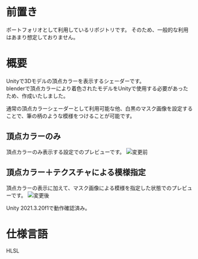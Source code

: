 # 前置き
ポートフォリオとして利用しているリポジトリです。
そのため、一般的な利用はあまり想定しておりません。

# 概要
Unityで3Dモデルの頂点カラーを表示するシェーダーです。  
blenderで頂点カラーにより着色されたモデルをUnityで使用する必要があったため、作成いたしました。

通常の頂点カラーシェーダーとして利用可能な他、白黒のマスク画像を設定することで、筆の柄のような模様をつけることが可能です。

## 頂点カラーのみ
頂点カラーのみ表示する設定でのプレビューです。
![変更前](https://github.com/kusumi-bell/VertexColorShader/assets/126036655/b81c9960-d322-4a00-8209-9e36ee342c9b)

## 頂点カラー＋テクスチャによる模様指定
頂点カラーの表示に加えて、マスク画像による模様を指定した状態でのプレビューです。
![変更後](https://github.com/kusumi-bell/VertexColorShader/assets/126036655/d0984f49-b728-45a0-9389-594a61df4c2b)

Unity 2021.3.20f1で動作確認済み。

# 仕様言語
HLSL